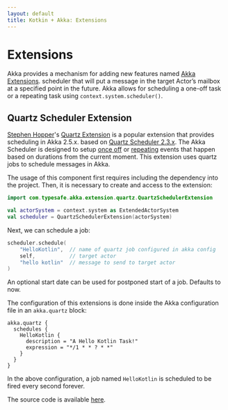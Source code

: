 ```yaml
---
layout: default
title: Kotkin + Akka: Extensions
---
```

# Extensions
Akka provides a mechanism for adding new features named 
[Akka Extensions](https://doc.akka.io/docs/akka/2.5/extending-akka.html).
scheduler that will put a message in the target Actor’s mailbox at a specified point in the future. 
Akka allows for scheduling a one-off task or a repeating task using `context.system.scheduler()`.

## Quartz Scheduler Extension

[Stephen Hopper](https://github.com/enragedginger)'s [Quartz Extension](https://github.com/enragedginger/akka-quartz-scheduler) 
is a popular extension that provides scheduling in Akka 2.5.x. based on [Quartz Scheduler 2.3.x](https://github.com/quartz-scheduler/quartz).
The Akka Scheduler is designed to setup [once off](https://fjlopez.github.io/kotlin-akka/intro-scheduling.html#once-off-task) 
or [repeating](https://fjlopez.github.io/kotlin-akka/intro-scheduling.html#repeating-task) events that happen based on durations from the current moment.
This extension uses quartz jobs to schedule messages in Akka.

The usage of this component first requires including the dependency into the project.
Then, it is necessary to create and access to the extension:
```kotlin
import com.typesafe.akka.extension.quartz.QuartzSchedulerExtension

val actorSystem = context.system as ExtendedActorSystem
val scheduler = QuartzSchedulerExtension(actorSystem)
```
Next, we can schedule a job:
```kotlin
scheduler.schedule(
    "HelloKotlin",  // name of quartz job configured in akka config
    self,           // target actor
    "hello kotlin"  // message to send to target actor
)
```
An optional start date can be used for postponed start of a job. Defaults to now.

The configuration of this extensions is done inside the Akka configuration file in an `akka.quartz` block:
```
akka.quartz {
  schedules {
    HelloKotlin {
      description = "A Hello Kotlin Task!"
      expression = "*/1 * * ? * *"
    }
  }
}
```
In the above configuration, 
a job named `HelloKotlin` 
is scheduled to be fired every second forever.

The source code is available [here](https://github.com/fjlopez/kotlin-akka/blob/master/src/main/kotlin/ExtensionQuartzScheduler.kt).
